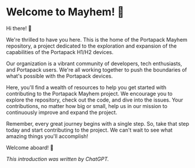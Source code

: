 # Welcome to Mayhem! 🎉

Hi there! 👋

We're thrilled to have you here. This is the home of the Portapack Mayhem repository, a project dedicated to the exploration and expansion of the capabilities of the Portapack H1/H2 devices.

Our organization is a vibrant community of developers, tech enthusiasts, and Portapack users. We're all working together to push the boundaries of what's possible with the Portapack devices.

Here, you'll find a wealth of resources to help you get started with contributing to the Portapack Mayhem project. We encourage you to explore the repository, check out the code, and dive into the issues. Your contributions, no matter how big or small, help us in our mission to continuously improve and expand the project.

Remember, every great journey begins with a single step. So, take that step today and start contributing to the project. We can't wait to see what amazing things you'll accomplish!

Welcome aboard! 🚀

_This introduction was written by ChatGPT._
<!--

**Here are some ideas to get you started:**

🙋‍♀️ A short introduction - what is your organization all about?
🌈 Contribution guidelines - how can the community get involved?
👩‍💻 Useful resources - where can the community find your docs? Is there anything else the community should know?
🍿 Fun facts - what does your team eat for breakfast?
🧙 Remember, you can do mighty things with the power of [Markdown](https://docs.github.com/github/writing-on-github/getting-started-with-writing-and-formatting-on-github/basic-writing-and-formatting-syntax)
-->
